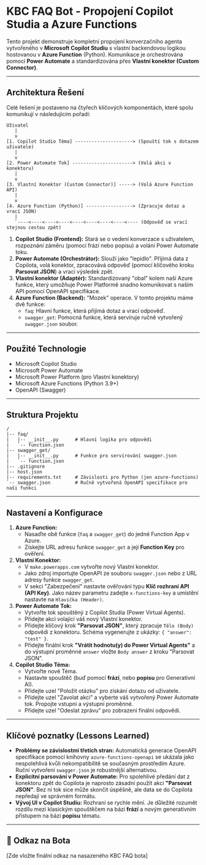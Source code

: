 # KBC FAQ Bot - Propojení Copilot Studia a Azure Functions

Tento projekt demonstruje kompletní propojení konverzačního agenta vytvořeného v **Microsoft Copilot Studiu** s vlastní backendovou logikou hostovanou v **Azure Function** (Python). Komunikace je orchestrována pomocí **Power Automate** a standardizována přes **Vlastní konektor (Custom Connector)**.

---
## Architektura Řešení

Celé řešení je postaveno na čtyřech klíčových komponentách, které spolu komunikují v následujícím pořadí:

```
Uživatel
   |
   v
[1. Copilot Studio Téma] ---------------------> (Spouští tok s dotazem uživatele)
   |
   v
[2. Power Automate Tok] ----------------------> (Volá akci v konektoru)
   |
   v
[3. Vlastní Konektor (Custom Connector)] -----> (Volá Azure Function API)
   |
   v
[4. Azure Function (Python)] -----------------> (Zpracuje dotaz a vrací JSON)
   |
   `----<----<----<----<----<----<----<----<---- (Odpověď se vrací stejnou cestou zpět)
```
1.  **Copilot Studio (Frontend):** Stará se o vedení konverzace s uživatelem, rozpoznání záměru (pomocí frází nebo popisu) a volání Power Automate toku.
2.  **Power Automate (Orchestrátor):** Slouží jako "lepidlo". Přijímá data z Copilota, volá konektor, zpracovává odpověď (pomocí klíčového kroku **Parsovat JSON**) a vrací výsledek zpět.
3.  **Vlastní konektor (Adaptér):** Standardizovaný "obal" kolem naší Azure funkce, který umožňuje Power Platformě snadno komunikovat s naším API pomocí OpenAPI specifikace.
4.  **Azure Function (Backend):** "Mozek" operace. V tomto projektu máme dvě funkce:
    * `faq`: Hlavní funkce, která přijímá dotaz a vrací odpověď.
    * `swagger_get`: Pomocná funkce, která servíruje ručně vytvořený `swagger.json` soubor.

---
## Použité Technologie
* Microsoft Copilot Studio
* Microsoft Power Automate
* Microsoft Power Platform (pro Vlastní konektory)
* Microsoft Azure Functions (Python 3.9+)
* OpenAPI (Swagger)

---
## Struktura Projektu
```
/
|-- faq/
|   |-- __init__.py      # Hlavní logika pro odpovědi
|   `-- function.json
|-- swagger_get/
|   |-- __init__.py      # Funkce pro servírování swagger.json
|   `-- function.json
|-- .gitignore
|-- host.json
|-- requirements.txt     # Závislosti pro Python (jen azure-functions)
`-- swagger.json         # Ručně vytvořená OpenAPI specifikace pro naši funkci
```

---
## Nastavení a Konfigurace

1.  **Azure Function:**
    * Nasaďte obě funkce (`faq` a `swagger_get`) do jedné Function App v Azure.
    * Získejte URL adresu funkce `swagger_get` a její **Function Key** pro ověření.
2.  **Vlastní Konektor:**
    * V `make.powerapps.com` vytvořte nový Vlastní konektor.
    * Jako zdroj importujte OpenAPI ze souboru `swagger.json` nebo z URL adresy funkce `swagger_get`.
    * V sekci "Zabezpečení" nastavte ověřování typu **Klíč rozhraní API (API Key)**. Jako název parametru zadejte `x-functions-key` a umístění nastavte na `Hlavička (Header)`.
3.  **Power Automate Tok:**
    * Vytvořte tok spouštěný z Copilot Studia (Power Virtual Agents).
    * Přidejte akci volající váš nový Vlastní konektor.
    * Přidejte klíčový krok **"Parsovat JSON"**, který zpracuje `Tělo (Body)` odpovědi z konektoru. Schéma vygenerujte z ukázky: `{ "answer": "test" }`.
    * Přidejte finální krok **"Vrátit hodnotu(y) do Power Virtual Agents"** a do výstupní proměnné `answer` vložte `Body answer` z kroku "Parsovat JSON".
4.  **Copilot Studio Téma:**
    * Vytvořte nové Téma.
    * Nastavte spouštěč (buď pomocí **frází**, nebo **popisu** pro Generativní AI).
    * Přidejte uzel "Položit otázku" pro získání dotazu od uživatele.
    * Přidejte uzel "Zavolat akci" a vyberte váš vytvořený Power Automate tok. Propojte vstupní a výstupní proměnné.
    * Přidejte uzel "Odeslat zprávu" pro zobrazení finální odpovědi.

---
## Klíčové poznatky (Lessons Learned)
* **Problémy se závislostmi třetích stran:** Automatická generace OpenAPI specifikace pomocí knihovny `azure-functions-openapi` se ukázala jako nespolehlivá kvůli nekompatibilitě se současným prostředím Azure. Ruční vytvoření `swagger.json` je robustnější alternativou.
* **Explicitní parsování v Power Automate:** Pro spolehlivé předání dat z konektoru zpět do Copilota je naprosto zásadní použít akci **"Parsovat JSON"**. Bez ní tok sice může skončit úspěšně, ale data se do Copilota nepředají ve správném formátu.
* **Vývoj UI v Copilot Studiu:** Rozhraní se rychle mění. Je důležité rozumět rozdílu mezi klasickým spouštěčem na bázi **frází** a novým generativním přístupem na bázi **popisu** tématu.

---
## 🚀 Odkaz na Bota

[Zde vložte finální odkaz na nasazeného KBC FAQ bota]
